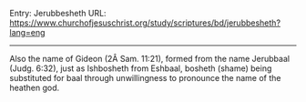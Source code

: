 Entry: Jerubbesheth
URL: https://www.churchofjesuschrist.org/study/scriptures/bd/jerubbesheth?lang=eng

---

Also the name of Gideon (2Â Sam. 11:21), formed from the name Jerubbaal (Judg. 6:32), just as Ishbosheth from Eshbaal, bosheth (shame) being substituted for baal through unwillingness to pronounce the name of the heathen god.

